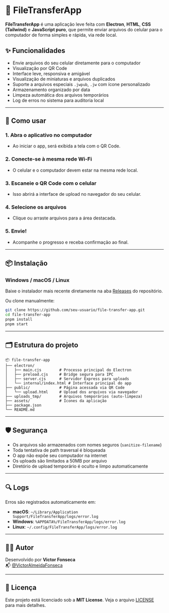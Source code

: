 # 📁 FileTransferApp

**FileTransferApp** é uma aplicação leve feita com **Electron**, **HTML**, **CSS (Tailwind)** e **JavaScript puro**, que permite enviar arquivos do celular para o computador de forma simples e rápida, via rede local.

## ✨ Funcionalidades

- Envie arquivos do seu celular diretamente para o computador
- Visualização por QR Code
- Interface leve, responsiva e amigável
- Visualização de miniaturas e arquivos duplicados
- Suporte a arquivos especiais `.jwpub`, `.jw` com ícone personalizado
- Armazenamento organizado por data
- Limpeza automática dos arquivos temporários
- Log de erros no sistema para auditoria local

---

## 🚀 Como usar

### 1. Abra o aplicativo no computador
- Ao iniciar o app, será exibida a tela com o QR Code.

### 2. Conecte-se à mesma rede Wi-Fi
- O celular e o computador devem estar na mesma rede local.

### 3. Escaneie o QR Code com o celular
- Isso abrirá a interface de upload no navegador do seu celular.

### 4. Selecione os arquivos
- Clique ou arraste arquivos para a área destacada.

### 5. Envie!
- Acompanhe o progresso e receba confirmação ao final.

---

## 📦 Instalação

### Windows / macOS / Linux

Baixe o instalador mais recente diretamente na aba [Releases](https://github.com/seu-usuario/file-transfer-app/releases) do repositório.

Ou clone manualmente:

```bash
git clone https://github.com/seu-usuario/file-transfer-app.git
cd file-transfer-app
pnpm install
pnpm start
```

---

## 🗂️ Estrutura do projeto

```text
📦 file-transfer-app
├── electron/
│   ├── main.cjs        # Processo principal do Electron
│   ├── preload.cjs     # Bridge segura para IPC
│   ├── server.cjs      # Servidor Express para uploads
│   └── internal/index.html # Interface principal do app
├── public/             # Página acessada via QR Code
│   └── upload.html     # Upload dos arquivos via navegador
├── uploads_tmp/        # Arquivos temporários (auto-limpeza)
├── assets/             # Ícones da aplicação
├── package.json
└── README.md
```

---

## 🛡️ Segurança

- Os arquivos são armazenados com nomes seguros (`sanitize-filename`)
- Toda tentativa de path traversal é bloqueada
- O app não expõe seu computador na internet
- Os uploads são limitados a 50MB por arquivo
- Diretório de upload temporário é oculto e limpo automaticamente

---

## 🔍 Logs

Erros são registrados automaticamente em:

- **macOS**: `~/Library/Application Support/FileTransferApp/logs/error.log`
- **Windows**: `%APPDATA%/FileTransferApp/logs/error.log`
- **Linux**: `~/.config/FileTransferApp/logs/error.log`

---

## 👨‍💻 Autor

Desenvolvido por **Victor Fonseca**  
📬 [@VictorAlmeidaFonseca](https://github.com/VictorAlmeidaFonseca)

---

## 📃 Licença

Este projeto está licenciado sob a **MIT License**. Veja o arquivo [LICENSE](LICENSE) para mais detalhes.
